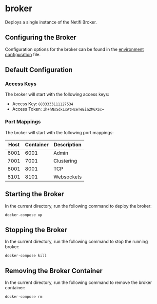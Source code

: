 # broker
Deploys a single instance of the Netifi Broker.

## Configuring the Broker
Configuration options for the broker can be found in the [environment configuration](.env) file.

## Default Configuration

### Access Keys
The broker will start with the following access keys:

- Access Key: `8833333111127534`
- Access Token: `Ih+hNsSdxLxAtHceTeEia2MGXSc=`

### Port Mappings
The broker will start with the following port mappings:

| Host | Container | Description |
|------|-----------|-------------|
| 6001 | 6001 | Admin |
| 7001 | 7001 | Clustering |
| 8001 | 8001 | TCP |
| 8101 | 8101 | Websockets |

## Starting the Broker
In the current directory, run the following command to deploy the broker:

    docker-compose up

## Stopping the Broker
In the current directory, run the following command to stop the running broker:

    docker-compose kill

## Removing the Broker Container
In the current directory, run the following command to remove the broker container:

    docker-compose rm
